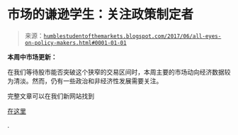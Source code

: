 <!--yml

分类：未分类

date: 2024-05-18 02:51:57

-->

# 市场的谦逊学生：关注政策制定者

> 来源：[`humblestudentofthemarkets.blogspot.com/2017/06/all-eyes-on-policy-makers.html#0001-01-01`](https://humblestudentofthemarkets.blogspot.com/2017/06/all-eyes-on-policy-makers.html#0001-01-01)

**本周中市场更新：**

在我们等待股市能否突破这个狭窄的交易区间时，本周主要的市场动向经济数据较为清淡。然而，仍有一些政治和非经济性发展需要关注。

完整文章可以在我们新网站找到

[在这里](https://humblestudentofthemarkets.com/2017/06/28/all-eyes-on-policy-makers/)

.
